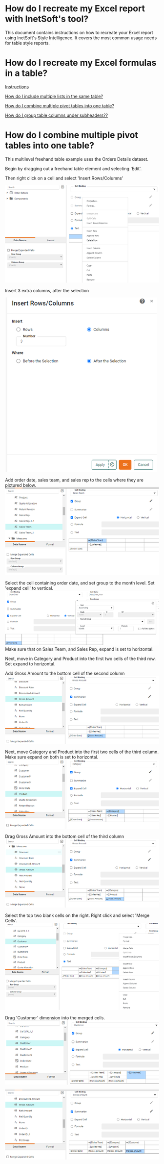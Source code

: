 # How do I recreate my Excel report with InetSoft's tool?

This document contains instructions on how to recreate your Excel report using InetSoft's Style Intelligence. It covers the most common usage needs for table style reports.

# How do I recreate my Excel formulas in a table?

[Instructions](#inst)

[How do I include multiple lists in the same table?](#lists)

[How do I combine multiple pivot tables into one table?](#pivot)

[How do I group table columns under subheaders??](#sub)




# How do I combine multiple pivot tables into one table? <a name="pivot"></a>

This multilevel freehand table example uses the Orders Details dataset.

Begin by dragging out a freehand table element and selecting 'Edit'.

Then right click on a cell and select 'Insert Rows/Columns'

![](screenshots/insert-rows-columns.PNG)


Insert 3 extra columns, after the selection

![](screenshots/insert-extra-rows-columns.PNG)





Add order date, sales team, and sales rep to the cells where they are pictured below.
![](screenshots/add-sales-team.PNG)



Select the cell containing order date, and set group to the month level. Set 'expand cell' to vertical.
![](screenshots/set-grouping-to-by-month.PNG)
Make sure that on Sales Team, and Sales Rep, expand is set to horizontal.

Next, move in Category and Product into the first two cells of the third row. Set expand to horizontal.

Add Gross Amount to the bottom cell of the second column
![](screenshots/add-gross-amount-dimension.PNG)

Next, move Category and Product into the first two cells of the third column. Make sure expand on both is set to horizontal.
![](screenshots/move-in-category-and-product.PNG)



Drag Gross Amount into the bottom cell of the third column
![](screenshots/drag-out-gross-amount-again.PNG)

Select the top two blank cells on the right. Right click  and select 'Merge Cells'.
![](screenshots/merge_cells.PNG)

Drag 'Customer' dimension into the merged cells.
![](screenshots/drag-customer-into-fourth-space-highlight.PNG)

![](screenshots/drag-gross-amount-into-fourth.PNG)
